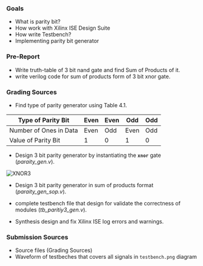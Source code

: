 ### Goals

- What is parity bit?
- How work with Xilinx ISE Design Suite
- How write Testbench?
- Implementing parity bit generator

### Pre-Report
* Write truth-table of 3 bit nand gate and find Sum of Products of it.
* write verilog code for sum of products form of 3 bit xnor gate.

### Grading Sources

* Find type of parity generator using Table 4.1.

| Type of Parity Bit     | Even | Even | Odd  | Odd |
|------------------------|------|------|------|-----|
| Number of Ones in Data | Even | Odd  | Even | Odd |
| Value of Parity Bit    |  1   |  0   |  1   |  0  |

* Design 3 bit parity generator by instantiating the **`xnor`** gate (*paraity_gen.v*).

![XNOR3](./raw/xnor3.svg)

* Design 3 bit parity generator in sum of products format (*paraity_gen_sop.v*).
* complete  testbench file that design for validate the correctness of modules (*tb_paritiy3_gen.v*).

* Synthesis design and fix Xilinx ISE log errors and warnings.

### Submission Sources
* Source files (Grading Sources)
* Waveform of testbeches that covers all signals in `testbench.png` diagram
